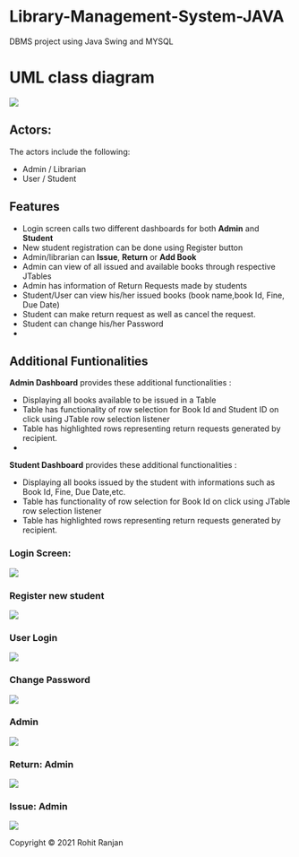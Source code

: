 # Library-Management-System-JAVA
DBMS project using Java Swing and MYSQL

# UML class diagram
![](Output%20Images/class_diagram.png)

## Actors:
The actors include the following: 
* Admin / Librarian 
* User / Student 

## Features

- Login screen calls two different dashboards for both **Admin** and **Student**
- New student registration can be done using Register button
- Admin/librarian can **Issue**, **Return** or **Add Book**
- Admin can view of all issued and available books through respective JTables 
- Admin has information of Return Requests made by students  
- Student/User can view his/her issued books (book name,book Id, Fine, Due Date)
- Student can make return request as well as cancel the request.
- Student can change his/her Password
- 
## Additional Funtionalities

**Admin Dashboard** provides these additional functionalities :

- Displaying all books available to be issued in a Table
- Table has functionality of row selection for Book Id and Student ID on click using JTable row selection listener
- Table has highlighted rows representing return requests generated by recipient.
-   
**Student Dashboard** provides these additional functionalities :
- Displaying all books issued by the student with informations such as Book Id, Fine, Due Date,etc.
- Table has functionality of row selection for Book Id on click using JTable row selection listener
- Table has highlighted rows representing return requests generated by recipient. 

###  Login Screen:

![](Output%20Images/login.jpg)

###  Register new student

![](Output%20Images/register.jpg)


### User Login 
![](Output%20Images/student.jpg)

### Change Password
![](Output%20Images/changepass.jpg)

###  Admin 
![](Output%20Images/admin.jpg)

### Return: Admin 
![](Output%20Images/return.jpg)

### Issue: Admin 
![](Output%20Images/issue.jpg)

Copyright © 2021 Rohit Ranjan 

